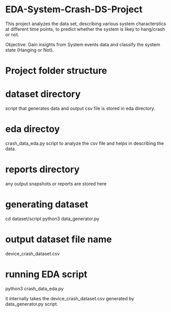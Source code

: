 # EDA-System-Crash-DS-Project

This project analyzes the data set, describing various system characterstics at different time points, to predict whether the system is likey to hang/crash or not.

Objective: Gain insights from System events data and classify the system state (Hanging or Not).

# Project folder structure

dataset directory 
=================
script that generates data and output csv file is stored in eda directory.

eda directoy
============
crash_data_eda.py script to analyze the csv file and helps in describing the data.

reports directory
=================
any output snapshots or reports are stored here

generating dataset
===================

cd dataset/script
python3 data_generator.py

output dataset file name
=========================
device_crash_dataset.csv

running EDA script
==================

python3 crash_data_eda.py

it internally takes the device_crash_dataset.csv generated by data_generator.py script.
